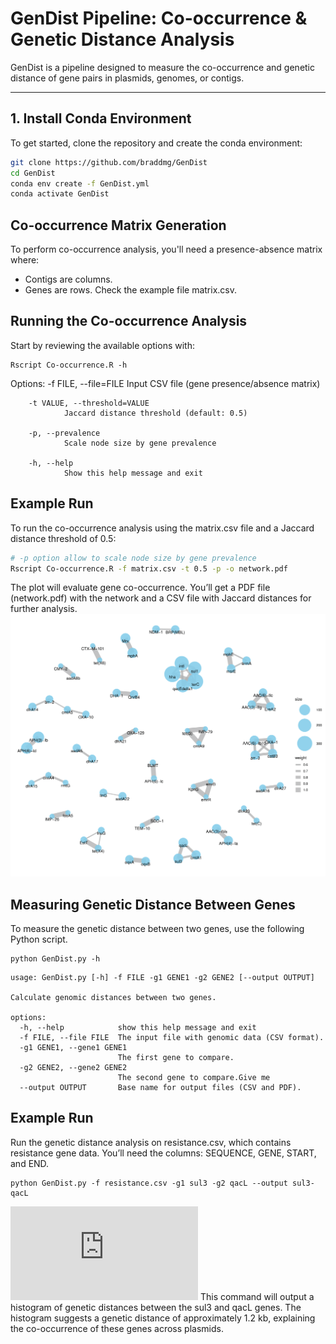 # GenDist Pipeline: Co-occurrence & Genetic Distance Analysis

GenDist is a pipeline designed to measure the co-occurrence and genetic distance of gene pairs in plasmids, genomes, or contigs.

---

## 1. Install Conda Environment

To get started, clone the repository and create the conda environment:

```bash
git clone https://github.com/braddmg/GenDist
cd GenDist
conda env create -f GenDist.yml
conda activate GenDist
```
## Co-occurrence Matrix Generation
To perform co-occurrence analysis, you'll need a presence-absence matrix where:
- Contigs are columns.
- Genes are rows.
Check the example file matrix.csv.

## Running the Co-occurrence Analysis
Start by reviewing the available options with:
```
Rscript Co-occurrence.R -h 
```
Options:
        -f FILE, --file=FILE
                Input CSV file (gene presence/absence matrix)

        -t VALUE, --threshold=VALUE
                Jaccard distance threshold (default: 0.5)

        -p, --prevalence
                Scale node size by gene prevalence

        -h, --help
                Show this help message and exit
## Example Run
To run the co-occurrence analysis using the matrix.csv file and a Jaccard distance threshold of 0.5:
``` bash
# -p option allow to scale node size by gene prevalence
Rscript Co-occurrence.R -f matrix.csv -t 0.5 -p -o network.pdf
```
The plot will evaluate gene co-occurrence. You’ll get a PDF file (network.pdf) with the network and a CSV file with Jaccard distances for further analysis. 
![Co-occurrence plot](https://github.com/braddmg/images/blob/main/network-1.png)

## Measuring Genetic Distance Between Genes 
To measure the genetic distance between two genes, use the following Python script.
```
python GenDist.py -h
```
```
usage: GenDist.py [-h] -f FILE -g1 GENE1 -g2 GENE2 [--output OUTPUT]

Calculate genomic distances between two genes.

options:
  -h, --help            show this help message and exit
  -f FILE, --file FILE  The input file with genomic data (CSV format).
  -g1 GENE1, --gene1 GENE1
                        The first gene to compare.
  -g2 GENE2, --gene2 GENE2
                        The second gene to compare.Give me
  --output OUTPUT       Base name for output files (CSV and PDF).
```
## Example Run
Run the genetic distance analysis on resistance.csv, which contains resistance gene data. You’ll need the columns: SEQUENCE, GENE, START, and END. 
```
python GenDist.py -f resistance.csv -g1 sul3 -g2 qacL --output sul3-qacL
```
![Co-occurrence plot](https://github.com/braddmg/images/blob/main/sul3-qacL_histogram.pdf)
This command will output a histogram of genetic distances between the sul3 and qacL genes.
The histogram suggests a genetic distance of approximately 1.2 kb, explaining the co-occurrence of these genes across plasmids.
